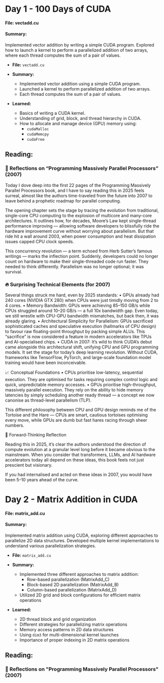 # Day 1 - 100 Days of CUDA

#### File: vectadd.cu
#### Summary:
Implemented vector addition by writing a simple CUDA program. Explored how to launch a kernel to perform a parallelized addition of two arrays, where each thread computes the sum of a pair of values.

- **File:** `vectadd.cu`
- **Summary:**  
  - Implemented vector addition using a simple CUDA program.
  - Launched a kernel to perform parallelized addition of two arrays.
  - Each thread computes the sum of a pair of values.

- **Learned:**
  - Basics of writing a CUDA kernel.
  - Understanding of grid, block, and thread hierarchy in CUDA.
  - How to allocate and manage device (GPU) memory using:
    - `cudaMalloc`
    - `cudaMemcpy`
    - `cudaFree`

## Reading:
### 📖 Reflections on “Programming Massively Parallel Processors” (2007)

Today I dove deep into the first 22 pages of the Programming Massively Parallel Processors book, and I have to say reading this in 2025 feels surreal, almost like the authors time-traveled from the future into 2007 to leave behind a prophetic roadmap for parallel computing.

The opening chapter sets the stage by tracing the evolution from traditional, single-core CPU computing to the explosion of multicore and many-core architectures. It outlines how, for decades, Moore’s Law kept single-thread performance improving — allowing software developers to blissfully ride the hardware improvement curve without worrying about parallelism. But that ride hit a wall around 2003, when power consumption and heat dissipation issues capped CPU clock speeds.

This concurrency revolution — a term echoed from Herb Sutter’s famous writings — marks the inflection point. Suddenly, developers could no longer count on hardware to make their single-threaded code run faster. They needed to think differently. Parallelism was no longer optional; it was survival.

### 🔥 Surprising Technical Elements (for 2007)

Several things struck me hard, even by 2025 standards:
	•	GPUs already had 240 cores (NVIDIA GTX 280) when CPUs were just timidly moving from 2 to 4 cores.
	•	Memory Bandwidth: GPUs were achieving 85–150 GB/s while CPUs struggled around 10–20 GB/s — a full 10x bandwidth gap. Even today, we still wrestle with CPU-GPU bandwidth mismatches, but back then, it was already glaring.
	•	Architectural Simplicity for Parallelism: GPUs sacrificed sophisticated caches and speculative execution (hallmarks of CPU design) to favour raw floating-point throughput by packing simple ALUs. This “sacrifice” is now considered a feature in modern accelerators like TPUs and AI-specialised chips.
	•	CUDA in 2007: It’s wild to think CUDA’s debut came alongside this architectural shift, unifying CPU and GPU programming models. It set the stage for today’s deep learning revolution. Without CUDA, frameworks like TensorFlow, PyTorch, and large-scale foundation model training would have been inconceivable.

📈 Conceptual Foundations
	•	CPUs prioritise low-latency, sequential execution. They are optimised for tasks requiring complex control logic and quick, unpredictable memory accesses.
	•	GPUs prioritise high-throughput, massively parallel execution. They rely on the ability to hide memory latencies by simply scheduling another ready thread — a concept we now canonise as thread-level parallelism (TLP).

This different philosophy between CPU and GPU design reminds me of the Tortoise and the Hare — CPUs are smart, cautious tortoises optimising every move, while GPUs are dumb but fast hares racing through sheer numbers.

🧠 Forward-Thinking Reflection

Reading this in 2025, it’s clear the authors understood the direction of compute evolution at a granular level long before it became obvious to the mainstream. When you consider that transformers, LLMs, and AI hardware accelerators today all depend on these ideas, this book feels not just prescient but visionary.

If you had internalised and acted on these ideas in 2007, you would have been 5–10 years ahead of the curve.


# Day 2 - Matrix Addition in CUDA

#### File: matrix_add.cu
#### Summary:
Implemented matrix addition using CUDA, exploring different approaches to parallelize 2D data structures. Developed multiple kernel implementations to understand various parallelization strategies.

- **File:** `matrix_add.cu`
- **Summary:**
  - Implemented three different approaches to matrix addition:
    - Row-based parallelization (MatrixAdd_C)
    - Block-based 2D parallelization (MatrixAdd_B)
    - Column-based parallelization (MatrixAdd_D)
  - Utilized 2D grid and block configurations for efficient matrix operations

- **Learned:**
  - 2D thread block and grid organization
  - Different strategies for parallelizing matrix operations
  - Memory access patterns in 2D data structures
  - Using `dim3` for multi-dimensional kernel launches
  - Importance of proper indexing in 2D matrix operations

## Reading:
### 📖 Reflections on "Programming Massively Parallel Processors" (2007)


